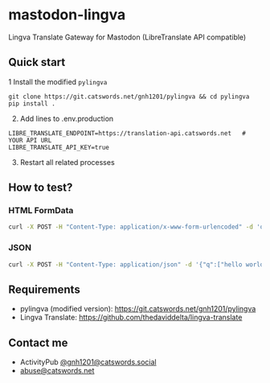 # mastodon-lingva
Lingva Translate Gateway for Mastodon (LibreTranslate API compatible)

## Quick start
1 Install the modified `pylingva`
  ```
  git clone https://git.catswords.net/gnh1201/pylingva && cd pylingva
  pip install .
  ```

2. Add lines to .env.production
  ```
  LIBRE_TRANSLATE_ENDPOINT=https://translation-api.catswords.net   # YOUR API URL
  LIBRE_TRANSLATE_API_KEY=true
  ```

3. Restart all related processes

## How to test?

### HTML FormData

```bash
curl -X POST -H "Content-Type: application/x-www-form-urlencoded" -d 'q=hello world&source=en&target=ko' http://localhost:5000/translate
```

### JSON
```bash
curl -X POST -H "Content-Type: application/json" -d '{"q":["hello world"],"source":"en","target":"ko"}' http://localhost:5000/translate
```

## Requirements
* pylingva (modified version): https://git.catswords.net/gnh1201/pylingva
* Lingva Translate: https://github.com/thedaviddelta/lingva-translate

## Contact me
* ActivityPub [@gnh1201@catswords.social](https://catswords.social/@gnh1201)
* abuse@catswords.net
